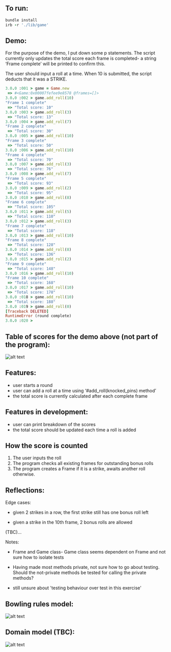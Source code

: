 ## To run:

```ruby
bundle install
irb -r './lib/game'
```

## Demo:

For the purpose of the demo, I put down some p statements. The script currently only updates the total score each frame is completed- a string ‘Frame complete’ will be printed to confirm this.

The user should input  a roll at a time. When 10 is submitted, the script deducts that it was a STRIKE.

```ruby
3.0.0 :001 > game = Game.new
 => #<Game:0x00007fefee9e8578 @frames=[]> 
3.0.0 :002 > game.add_roll(10)
"Frame 1 complete"
 => "Total score: 10" 
3.0.0 :003 > game.add_roll(3)
 => "Total score: 13" 
3.0.0 :004 > game.add_roll(7)
"Frame 2 complete"
 => "Total score: 30" 
3.0.0 :005 > game.add_roll(10)
"Frame 3 complete"
 => "Total score: 50" 
3.0.0 :006 > game.add_roll(10)
"Frame 4 complete"
 => "Total score: 70" 
3.0.0 :007 > game.add_roll(3)
 => "Total score: 76" 
3.0.0 :008 > game.add_roll(7)
"Frame 5 complete"
 => "Total score: 93" 
3.0.0 :009 > game.add_roll(2)
 => "Total score: 95" 
3.0.0 :010 > game.add_roll(8)
"Frame 6 complete"
 => "Total score: 105" 
3.0.0 :011 > game.add_roll(5)
 => "Total score: 110" 
3.0.0 :012 > game.add_roll(3)
"Frame 7 complete"
 => "Total score: 118" 
3.0.0 :013 > game.add_roll(10)
"Frame 8 complete"
 => "Total score: 128" 
3.0.0 :014 > game.add_roll(8)
 => "Total score: 136" 
3.0.0 :015 > game.add_roll(2)
"Frame 9 complete"
 => "Total score: 148" 
3.0.0 :016 > game.add_roll(10)
"Frame 10 complete"
 => "Total score: 168" 
3.0.0 :017 > game.add_roll(10)
 => "Total score: 178" 
3.0.0 :018 > game.add_roll(10)
 => "Total score: 188" 
3.0.0 :019 > game.add_roll(0)
[Traceback DELETED]
RuntimeError (round complete)
3.0.0 :020 > 
```

## Table of scores for the demo above (not part of the program):
![alt text](https://i.imgur.com/UKGzL69.png)

## Features:

- user starts a round
- user can add a roll at a time using ‘#add_roll(knocked_pins) method’
- the total score is currently calculated after each complete frame

## Features in development:

- user can print breakdown of the scores
- the total score should be updated each time a roll is added

## How the score is counted

1. The user inputs the roll
2. The program checks all existing frames for outstanding bonus rolls
3. The program creates a Frame if it is a strike, awaits another roll otherwise.

## Reflections:

Edge cases:

- given 2 strikes in a row, the first strike still has one bonus roll left

- given a strike in the 10th frame, 2 bonus rolls are allowed

(TBC)...

Notes:
- Frame and Game class- Game class seems dependent on Frame and not sure how to isolate tests

- Having made most methods private, not sure how to go about testing. Should the not-private methods be tested for calling the private methods? 

- still unsure about 'testing behaviour over test in this exercise'

## Bowling rules model:

![alt text](https://i.imgur.com/z4arXW4.jpg)

## Domain model (TBC):

![alt text](https://i.imgur.com/54Dmq6h.jpg)